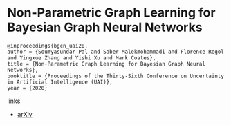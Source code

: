 # Non-Parametric Graph Learning for Bayesian Graph Neural Networks

```
@inproceedings{bgcn_uai20,
author = {Soumyasundar Pal and Saber Malekmohammadi and Florence Regol and Yingxue Zhang and Yishi Xu and Mark Coates},
title = {Non-Parametric Graph Learning for Bayesian Graph Neural Networks},
booktitle = {Proceedings of the Thirty-Sixth Conference on Uncertainty in Artificial Intelligence (UAI)},
year = {2020}
```

links
- [arXiv](https://arxiv.org/abs/2006.13335)
